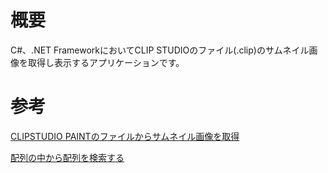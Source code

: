 # 概要
C#、.NET FrameworkにおいてCLIP STUDIOのファイル(.clip)のサムネイル画像を取得し表示するアプリケーションです。

# 参考
[CLIPSTUDIO PAINTのファイルからサムネイル画像を取得](https://qiita.com/gutti02/items/f021d18074323009c8ce)

[配列の中から配列を検索する](https://teratail.com/questions/20408)
